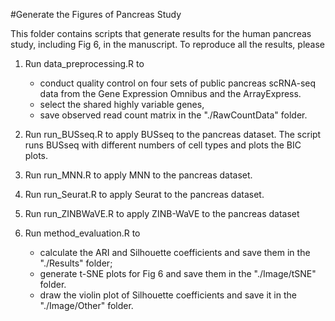 #Generate the Figures of Pancreas Study

This folder contains scripts that generate results for the human pancreas study, including Fig 6, in the manuscript. To reproduce all the results, please

1. Run data_preprocessing.R to 
	- conduct quality control on four sets of public pancreas scRNA-seq data from the Gene Expression Omnibus and the ArrayExpress.
	- select the shared highly variable genes,
	- save observed read count matrix in the "./RawCountData" folder.

2. Run run_BUSseq.R to apply BUSseq to the pancreas dataset. The script runs BUSseq with different numbers of cell types and plots the BIC plots.

3. Run run_MNN.R to apply MNN to the pancreas dataset.

4. Run run_Seurat.R to apply Seurat to the pancreas dataset.

5. Run run_ZINBWaVE.R to apply ZINB-WaVE to the pancreas dataset

6. Run method_evaluation.R to
	- calculate the ARI and Silhouette coefficients and save them in the "./Results" folder; 
	- generate t-SNE plots for Fig 6 and save them in the "./Image/tSNE" folder.
	- draw the violin plot of Silhouette coefficients and save it in the "./Image/Other" folder.